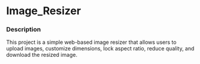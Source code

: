 # Image_Resizer


### Description
This project is a simple web-based image resizer that allows users to upload images, customize dimensions, lock aspect ratio, reduce quality, and download the resized image.
